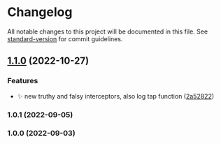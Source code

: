 # Changelog

All notable changes to this project will be documented in this file. See [standard-version](https://github.com/conventional-changelog/standard-version) for commit guidelines.

## [1.1.0](https://github.com/helpers4/promise/compare/v1.0.1...v1.1.0) (2022-10-27)


### Features

* :sparkles: new truthy and falsy interceptors, also log tap function ([2a52822](https://github.com/helpers4/promise/commit/2a528226efcdaa6e1d6a9feefcad0b1ee66eff3d))

### 1.0.1 (2022-09-05)

### 1.0.0 (2022-09-03)
